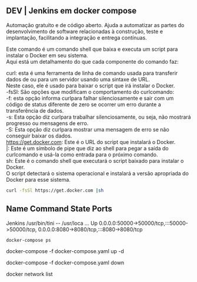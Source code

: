 ##  DEV | Jenkins em docker compose

Automação gratuito e de código aberto. Ajuda a automatizar as partes do desenvolvimento de software relacionadas à construção, teste e implantação, facilitando a integração e entrega contínuas.

Este comando é um comando shell que baixa e executa um script para instalar o Docker em seu sistema.        
Aqui está um detalhamento do que cada componente do comando faz:

curl: esta é uma ferramenta de linha de comando usada para transferir dados de ou para um servidor usando uma sintaxe de URL.           
Neste caso, ele é usado para baixar o script que irá instalar o Docker.         
-fsSl: São opções que modificam o comportamento do curlcomando:         
-f: esta opção informa curlpara falhar silenciosamente e sair com um código de status diferente de zero se ocorrer um erro durante a transferência de dados.            
-s: Esta opção diz curlpara trabalhar silenciosamente, ou seja, não mostrará progresso ou mensagens de erro.            
-S: Esta opção diz curlpara mostrar uma mensagem de erro se não conseguir baixar os dados.          
https://get.docker.com: Este é o URL do script que instalará o Docker.              
|: Este é um símbolo de pipe que diz ao shell para pegar a saída do curlcomando e usá-la como entrada para o próximo comando.               
sh: Este é o comando shell que executará o script baixado para instalar o Docker.           
O script detectará o sistema operacional e instalará a versão apropriada do Docker para esse sistema.

```bash
curl -fsSl https://get.docker.com |sh
```

Name                Command               State                                           Ports
-----------------------------------------------------------------------------------------------------------------------------------------
Jenkins   /usr/bin/tini -- /usr/loca ...   Up      0.0.0.0:50000->50000/tcp,:::50000->50000/tcp, 0.0.0.0:8080->8080/tcp,:::8080->8080/tcp



```bash
docker-compose ps
```

docker-compose -f docker-compose.yaml up -d

docker-compose -f docker-compose.yaml down

docker network list